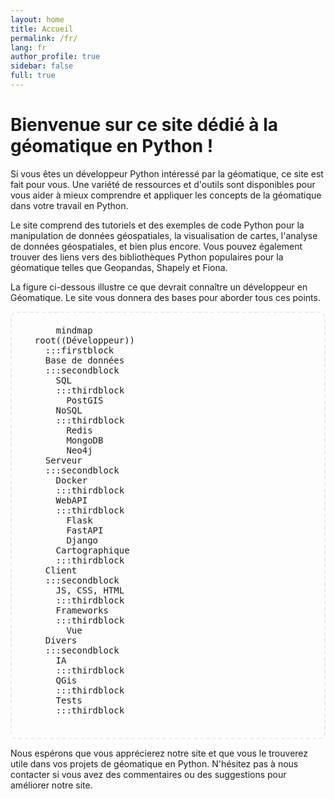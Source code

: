 ```yaml
---
layout: home
title: Accueil
permalink: /fr/
lang: fr
author_profile: true
sidebar: false
full: true
---
```

# Bienvenue sur ce site dédié à la géomatique en Python !

Si vous êtes un développeur Python intéressé par la géomatique, ce site est fait pour vous. Une variété de ressources et d'outils sont disponibles pour vous aider à mieux comprendre et appliquer les concepts de la géomatique dans votre travail en Python.

Le site comprend des tutoriels et des exemples de code Python pour la manipulation de données géospatiales, la visualisation de cartes, l'analyse de données géospatiales, et bien plus encore. Vous pouvez également trouver des liens vers des bibliothèques Python populaires pour la géomatique telles que Geopandas, Shapely et Fiona.

La figure ci-dessous illustre ce que devrait connaître un développeur en Géomatique. Le site vous donnera des bases pour aborder tous ces points.
<pre class="mermaid">
      mindmap
  root((Développeur))
    :::firstblock
    Base de données
    :::secondblock
      SQL
      :::thirdblock
        PostGIS
      NoSQL
      :::thirdblock
        Redis
        MongoDB
        Neo4j
    Serveur
    :::secondblock
      Docker
      :::thirdblock
      WebAPI
      :::thirdblock
        Flask
        FastAPI
        Django
      Cartographique
      :::thirdblock
    Client
    :::secondblock
      JS, CSS, HTML
      :::thirdblock
      Frameworks
      :::thirdblock
        Vue
    Divers
    :::secondblock
      IA
      :::thirdblock
      QGis
      :::thirdblock
      Tests
      :::thirdblock
    </pre>
    

Nous espérons que vous apprécierez notre site et que vous le trouverez utile dans vos projets de géomatique en Python. N'hésitez pas à nous contacter si vous avez des commentaires ou des suggestions pour améliorer notre site.

<style>

pre.mermaid {
  
  border: 2px dashed #eaeaea;   /* bordure */
  padding: 20px;             /* espace interne */
  border-radius: 10px;       /* coins arrondis */
  overflow: auto;            /* scroll si besoin */
  /* font-family: "consolas" */
}

pre.mermaid .firstblock  {
  fill: #eaeaea; /* vert doux */
  
  stroke-width: 2px;
  /* font-weight: bold;
  font-size: 14px; */
  
}

pre.mermaid .firstblock .node-bkg {
  fill: #252a34!important;
  stroke: #eaeaea!important;
}

pre.mermaid .secondblock .node-bkg {
  fill:rgb(70, 80, 99)!important;
  
}

pre.mermaid .secondblock text {
  fill: #eaeaea!important;
}

pre.mermaid .thirdblock .node-bkg {
  fill:rgb(109, 125, 155)!important;
  
}

pre.mermaid .thirdblock text {
  fill: #eaeaea!important;
}

pre.mermaid .mindmap-edges .edge {
  stroke:rgb(248, 246, 246)!important;
}
</style>

